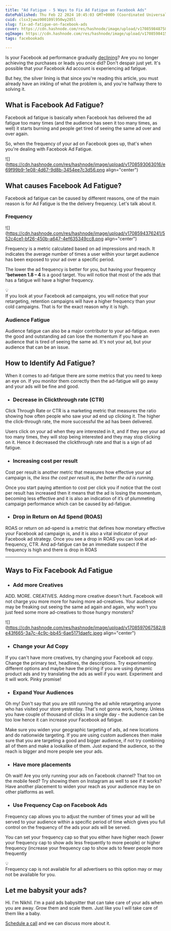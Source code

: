 ```yaml
---
title: "Ad Fatigue - 5 Ways to Fix Ad Fatigue on Facebook Ads"
datePublished: Thu Feb 22 2024 10:45:03 GMT+0000 (Coordinated Universal Time)
cuid: clsx3jwwz000109l950wy285l
slug: fix-ad-fatigue-on-facebook-ads
cover: https://cdn.hashnode.com/res/hashnode/image/upload/v1708598487584/800c9902-4897-4bcd-9efd-9a7dbf5d4dcf.png
ogImage: https://cdn.hashnode.com/res/hashnode/image/upload/v1708598415987/1b5ad924-88c0-4792-9f29-3afba7c27055.png
tags: facebookads

---
```


Is your Facebook ad performance gradually [declining](https://nikhil.pro/facebook-ads-not-performing-2024)? Are you no longer achieving the purchases or leads you once did? Don't despair just yet. It's possible that your Facebook Ad account is experiencing ad fatigue.

But hey, the silver lining is that since you're reading this article, you must already have an inkling of what the problem is, and you're halfway there to solving it.

## What is Facebook Ad Fatigue?

Facebook ad fatigue is basically when Facebook has delivered the ad fatigue too many times (and the audience has seen it too many times, as well) it starts burning and people get tired of seeing the same ad over and over again.

So, when the frequency of your ad on Facebook goes up, that's when you're dealing with Facebook Ad Fatigue.

![](https://cdn.hashnode.com/res/hashnode/image/upload/v1708593063016/e69f99b9-1e08-4d67-9d8b-3454ee7c3d56.png align="center")

## What causes Facebook Ad Fatigue?

Facebook ad fatigue can be caused by different reasons, one of the main reason is for Ad Fatigue is the the delivery frequency. Let's talk about it.

### Frequency

![](https://cdn.hashnode.com/res/hashnode/image/upload/v1708594376241/552c4ce1-bf26-450b-a647-4ef635349cc8.png align="center")

Frequency is a metric calculated based on ad impressions and reach. It indicates the average number of times a user within your target audience has been exposed to your ad over a specific period.

The lower the ad frequency is better for you, but having your frequency “**between 1.8 – 4** is a good target. You will notice that most of the ads that has a fatigue will have a higher frequency.

<div data-node-type="callout">
<div data-node-type="callout-emoji">💡</div>
<div data-node-type="callout-text">If you look at your Facebook ad campaigns, you will notice that your retargeting, retention campaigns will have a higher frequency than your cold campaigns. That is for the exact reason why it is high.</div>
</div>

### Audience Fatigue

Audience fatigue can also be a major contributor to your ad-fatigue. even the good and outstanding ad can lose the momentum if you have an audience that is tired of seeing the same ad. It's not your ad, but your audience that can be an issue.

## How to Identify Ad Fatigue?

When it comes to ad-fatigue there are some metrics that you need to keep an eye on. If you monitor them correctly then the ad-fatigue will go away and your ads will be fine and good.

* ### Decrease in Clickthrough rate (CTR)
    

Click Through Rate or CTR is a marketing metric that measures the ratio showing how often people who saw your ad end up clicking it. The higher the click-through rate, the more successful the ad has been delivered.

Users click on your ad when they are interested in it, and if they see your ad too many times, they will stop being interested and they may stop clicking on it. Hence it decreased the clickthrough rate and that is a sign of ad fatigue.

* ### Increasing cost per result
    

Cost per result is another metric that measures how effective your ad campaign is, *the less the cost per result is, the better the ad is running.*

Once you start paying attention to cost per click you if notice that the cost per result has increased then it means that the ad is losing the momentum, becoming less effective and it is also an indication of it’s of plummeting campaign performance which can be caused by ad-fatigue.

* ### Drop in Return on Ad Spend (ROAS)
    

ROAS or return on ad-spend is a metric that defines how monetary effective your Facebook ad campaign is, and it is also a vital indicator of your Facebook ad strategy. Once you see a drop in ROAS you can look at ad-frequency, CTR. And ad-fatigue can be an immediate suspect if the frequency is high and there is drop in ROAS

---

## Ways to Fix Facebook Ad Fatigue

* ### Add more Creatives
    

ADD. MORE. CREATIVES. Adding more creative doesn't hurt. Facebook will not charge you more more for having more ad-creatives. Your audience may be freaking out seeing the same ad again and again, why won't you just feed some more ad-creatives to those hungry monsters?

![](https://cdn.hashnode.com/res/hashnode/image/upload/v1708597067582/8e43f665-3a7c-4c9c-bb45-6ae5171daefc.jpeg align="center")

* ### Change your Ad Copy
    

If you can't have more creatives, try changing your Facebook ad copy. Change the primary text, headlines, the descriptions. Try experimenting different options and maybe have the pricing if you are using dynamic product ads and try translating the ads as well if you want. Experiment and it will work. Pinky promise!

* ### Expand Your Audiences
    

Oh my! Don't say that you are still running the ad while retargeting anyone who has visited your store yesterday. That's not gonna work, honey. Unless you have couple of thousand of clicks in a single day - the audience can be too low hence it can increase your Facebook ad fatigue.

Make sure you widen your geographic targeting of ads, ad new locations and do nationwide targeting. If you are using custom audiences then make sure that you are targeting a good and bigger audience, if not try combining all of them and make a lookalike of them. Just expand the audience, so the reach is bigger and more people see your ads.

* ### Have more placements
    

Oh wait! Are you only running your ads on Facebook channel? That too on the mobile feed? Try showing them on Instagram as well to see if it works? Have another placement to widen your reach as your audience may be on other platforms as well.

* ### Use Frequency Cap on Facebook Ads
    

Frequency cap allows you to adjust the number of times your ad will be served to your audience within a specific period of time which gives you full control on the frequency of the ads your ads will be served.

You can set your frequency cap so that you either have higher reach (lower your frequency cap to show ads less frequently to more people) or higher frequency (increase your frequency cap to show ads to fewer people more frequently

<div data-node-type="callout">
<div data-node-type="callout-emoji">💡</div>
<div data-node-type="callout-text">Frequency cap is not available for all advertisers so this option may or may not be available for you.</div>
</div>

## Let me babysit your ads?

Hi. I'm Nikhil. I'm a paid ads babysitter that can take care of your ads when you are away. Grow them and scale them. Just like you I will take care of them like a baby.

[Schedule a call](https://calendly.com/nikhil-pro/30min?utm_source=babysitter_ads_new&utm_medium=nikhil.pro&utm_campaign=free&month=2022-08) and we can discuss more about it.